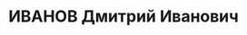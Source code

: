 ---
title: ИВАНОВ Дмитрий Иванович
description: "Род. в 1899, Челябинск, русский. Проживал: Челябинск. ЧТЗ, холодно-штамповочный\
  \ цех, заведующий инструментальным хозяйством \n  Арестован 25.06.1937. Приговор:\
  \ 03.01.1938 – 15 лет л/с"
---